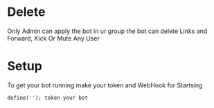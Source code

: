 # Delete 

Only Admin can apply the bot in ur group 
the bot can delete Links and Forward, Kick Or Mute Any User


# Setup 

To get your bot running make your token and WebHook for Startsing

```
define(''); token your bot

```
